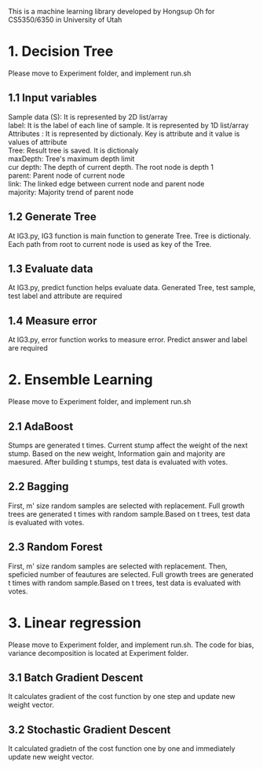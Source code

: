 This is a machine learning library developed by Hongsup Oh for CS5350/6350 in University of Utah
# 1. Decision Tree
Please move to Experiment folder, and implement run.sh
## 1.1 Input variables
Sample data (S): It is represented by 2D list/array <br />
label: It is the label of each line of sample. It is represented by 1D list/array <br />
Attributes : It is represented by dictionaly. Key is attribute and it value is values of attribute <br />
Tree: Result tree is saved. It is dictionaly <br />
maxDepth: Tree's maximum depth limit<br />
cur depth: The depth of current depth. The root node is depth 1<br />
parent: Parent node of current node<br />
link: The linked edge between current node and parent node<br />
majority: Majority trend of parent node<br />
## 1.2 Generate Tree
At IG3.py, IG3 function is main function to generate Tree. Tree is dictionaly. Each path from root to current node is used as key of the Tree.
## 1.3 Evaluate data
At IG3.py, predict function helps evaluate data. Generated Tree, test sample, test label and attribute are required
## 1.4 Measure error
At IG3.py, error function works to measure error. Predict answer and label are required

# 2. Ensemble Learning
Please move to Experiment folder, and implement run.sh
## 2.1 AdaBoost
Stumps are generated t times. Current stump affect the weight of the next stump. Based on the new weight, Information gain and majority are maesured. After building t stumps, test data is evaluated with votes. 
## 2.2 Bagging
First, m' size random samples are selected with replacement. Full growth trees are generated t times with random sample.Based on t trees, test data is evaluated with votes. 
## 2.3 Random Forest
First, m' size random samples are selected with replacement. Then, speficied number of feautures are selected. Full growth trees are generated t times with random sample.Based on t trees, test data is evaluated with votes.

# 3. Linear regression
Please move to Experiment folder, and implement run.sh. The code for bias, variance decomposition is located at Experiment folder.
## 3.1 Batch Gradient Descent
It calculates gradient of the cost function by one step and update new weight vector.
## 3.2 Stochastic Gradient Descent
It calculated gradietn of the cost function one by one and immediately update new weight vector.



